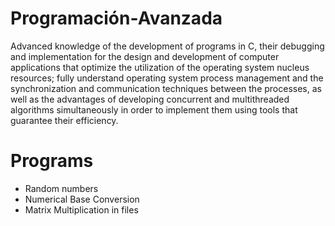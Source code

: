 # Programación-Avanzada
Advanced knowledge of the development of programs in C, their debugging and implementation for the design and development of computer applications that optimize the utilization of the operating system nucleus resources; fully understand operating system process management and the synchronization and communication techniques between the processes, as well as the advantages of developing concurrent and multithreaded algorithms simultaneously in order to implement them using tools that guarantee their efficiency.

# Programs
- Random numbers
- Numerical Base Conversion
- Matrix Multiplication in files

